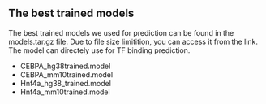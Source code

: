 ## The best trained models

The best trained models we used for prediction can be found in the models.tar.gz file. Due to file size limitition, you can access it from the link. The model can directely use for TF binding prediction.

- CEBPA_hg38trained.model  
- CEBPA_mm10trained.model  
- Hnf4a_hg38_trained.model  
- Hnf4a_mm10trained.model

